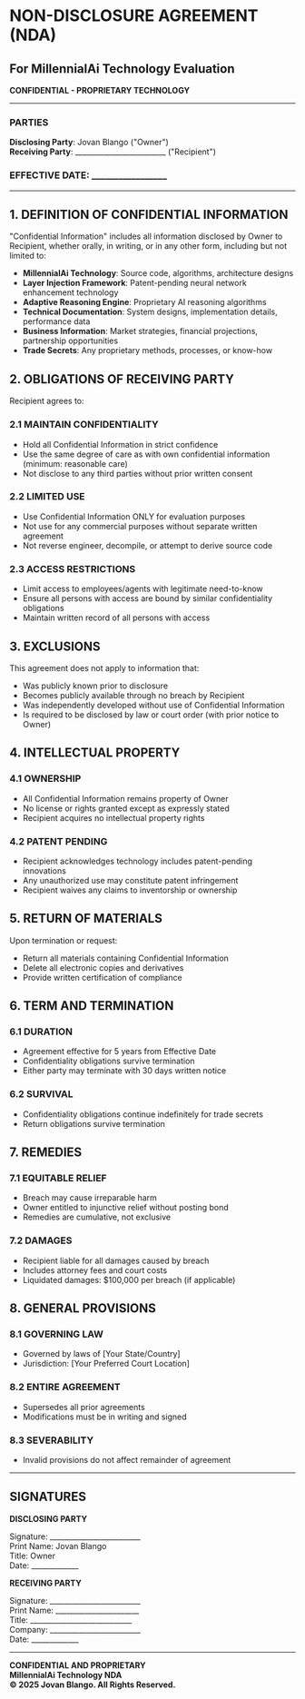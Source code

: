 # NON-DISCLOSURE AGREEMENT (NDA)
## For MillennialAi Technology Evaluation

**CONFIDENTIAL - PROPRIETARY TECHNOLOGY**

---

### PARTIES

**Disclosing Party**: Jovan Blango ("Owner")  
**Receiving Party**: _________________________ ("Recipient")

### EFFECTIVE DATE: _________________

---

## 1. DEFINITION OF CONFIDENTIAL INFORMATION

"Confidential Information" includes all information disclosed by Owner to Recipient, whether orally, in writing, or in any other form, including but not limited to:

- **MillennialAi Technology**: Source code, algorithms, architecture designs
- **Layer Injection Framework**: Patent-pending neural network enhancement technology
- **Adaptive Reasoning Engine**: Proprietary AI reasoning algorithms
- **Technical Documentation**: System designs, implementation details, performance data
- **Business Information**: Market strategies, financial projections, partnership opportunities
- **Trade Secrets**: Any proprietary methods, processes, or know-how

## 2. OBLIGATIONS OF RECEIVING PARTY

Recipient agrees to:

### 2.1 MAINTAIN CONFIDENTIALITY
- Hold all Confidential Information in strict confidence
- Use the same degree of care as with own confidential information (minimum: reasonable care)
- Not disclose to any third parties without prior written consent

### 2.2 LIMITED USE
- Use Confidential Information ONLY for evaluation purposes
- Not use for any commercial purposes without separate written agreement
- Not reverse engineer, decompile, or attempt to derive source code

### 2.3 ACCESS RESTRICTIONS
- Limit access to employees/agents with legitimate need-to-know
- Ensure all persons with access are bound by similar confidentiality obligations
- Maintain written record of all persons with access

## 3. EXCLUSIONS

This agreement does not apply to information that:
- Was publicly known prior to disclosure
- Becomes publicly available through no breach by Recipient
- Was independently developed without use of Confidential Information
- Is required to be disclosed by law or court order (with prior notice to Owner)

## 4. INTELLECTUAL PROPERTY

### 4.1 OWNERSHIP
- All Confidential Information remains property of Owner
- No license or rights granted except as expressly stated
- Recipient acquires no intellectual property rights

### 4.2 PATENT PENDING
- Recipient acknowledges technology includes patent-pending innovations
- Any unauthorized use may constitute patent infringement
- Recipient waives any claims to inventorship or ownership

## 5. RETURN OF MATERIALS

Upon termination or request:
- Return all materials containing Confidential Information
- Delete all electronic copies and derivatives
- Provide written certification of compliance

## 6. TERM AND TERMINATION

### 6.1 DURATION
- Agreement effective for 5 years from Effective Date
- Confidentiality obligations survive termination
- Either party may terminate with 30 days written notice

### 6.2 SURVIVAL
- Confidentiality obligations continue indefinitely for trade secrets
- Return obligations survive termination

## 7. REMEDIES

### 7.1 EQUITABLE RELIEF
- Breach may cause irreparable harm
- Owner entitled to injunctive relief without posting bond
- Remedies are cumulative, not exclusive

### 7.2 DAMAGES
- Recipient liable for all damages caused by breach
- Includes attorney fees and court costs
- Liquidated damages: $100,000 per breach (if applicable)

## 8. GENERAL PROVISIONS

### 8.1 GOVERNING LAW
- Governed by laws of [Your State/Country]
- Jurisdiction: [Your Preferred Court Location]

### 8.2 ENTIRE AGREEMENT
- Supersedes all prior agreements
- Modifications must be in writing and signed

### 8.3 SEVERABILITY
- Invalid provisions do not affect remainder of agreement

---

## SIGNATURES

**DISCLOSING PARTY**

Signature: _________________________  
Print Name: Jovan Blango  
Title: Owner  
Date: _____________

**RECEIVING PARTY**

Signature: _________________________  
Print Name: _______________________  
Title: ____________________________  
Company: _________________________  
Date: _____________

---

**CONFIDENTIAL AND PROPRIETARY**  
**MillennialAi Technology NDA**  
**© 2025 Jovan Blango. All Rights Reserved.**